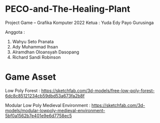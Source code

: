 # PECO-and-The-Healing-Plant

Project Game – Grafika Komputer 2022
Ketua : 
Yuda Edy Payo Gurusinga

Anggota :
1. Wahyu Seto Pranata
2. Ady Muhammad Ihsan
3. Alramdhan Oloansyah Dasopang
4. Richard Sandi Robinson
          
# Game Asset
Low Poly Forest : 
https://sketchfab.com/3d-models/free-low-poly-forest-6dc8c85121234cb59dbd53a673fa2b8f

Modular Low Poly Medieval Environment : 
https://sketchfab.com/3d-models/modular-lowpoly-medieval-environment-5bf0a1562b7e401e9e6d7758ec5 
